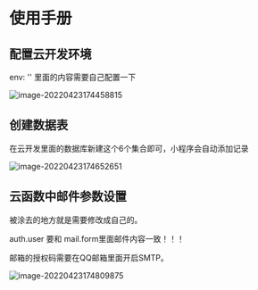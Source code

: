 # 使用手册

## 配置云开发环境

env: '' 里面的内容需要自己配置一下

![image-20220423174458815](使用手册.assets/image-20220423174458815.png)

## 创建数据表

在云开发里面的数据库新建这个6个集合即可，小程序会自动添加记录

![image-20220423174652651](使用手册.assets/image-20220423174652651.png)

## 云函数中邮件参数设置

被涂去的地方就是需要修改成自己的。

auth.user 要和 mail.form里面邮件内容一致！！！

邮箱的授权码需要在QQ邮箱里面开启SMTP。

![image-20220423174809875](使用手册.assets/image-20220423174809875.png)

